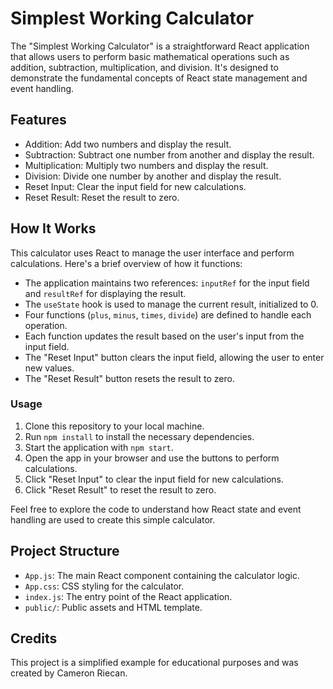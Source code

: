 # Simplest Working Calculator

The "Simplest Working Calculator" is a straightforward React application that allows users to perform basic mathematical operations such as addition, subtraction, multiplication, and division. It's designed to demonstrate the fundamental concepts of React state management and event handling.

## Features

- Addition: Add two numbers and display the result.
- Subtraction: Subtract one number from another and display the result.
- Multiplication: Multiply two numbers and display the result.
- Division: Divide one number by another and display the result.
- Reset Input: Clear the input field for new calculations.
- Reset Result: Reset the result to zero.

## How It Works

This calculator uses React to manage the user interface and perform calculations. Here's a brief overview of how it functions:

- The application maintains two references: `inputRef` for the input field and `resultRef` for displaying the result.
- The `useState` hook is used to manage the current result, initialized to 0.
- Four functions (`plus`, `minus`, `times`, `divide`) are defined to handle each operation.
- Each function updates the result based on the user's input from the input field.
- The "Reset Input" button clears the input field, allowing the user to enter new values.
- The "Reset Result" button resets the result to zero.

### Usage

1. Clone this repository to your local machine.
2. Run `npm install` to install the necessary dependencies.
3. Start the application with `npm start`.
4. Open the app in your browser and use the buttons to perform calculations.
5. Click "Reset Input" to clear the input field for new calculations.
6. Click "Reset Result" to reset the result to zero.

Feel free to explore the code to understand how React state and event handling are used to create this simple calculator.

## Project Structure

- `App.js`: The main React component containing the calculator logic.
- `App.css`: CSS styling for the calculator.
- `index.js`: The entry point of the React application.
- `public/`: Public assets and HTML template.

## Credits

This project is a simplified example for educational purposes and was created by Cameron Riecan.
